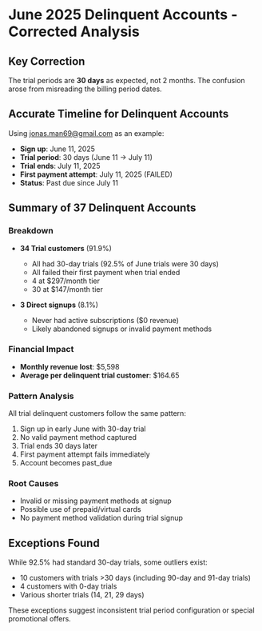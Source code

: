 # June 2025 Delinquent Accounts - Corrected Analysis

## Key Correction
The trial periods are **30 days** as expected, not 2 months. The confusion arose from misreading the billing period dates.

## Accurate Timeline for Delinquent Accounts

Using jonas.man69@gmail.com as an example:
- **Sign up**: June 11, 2025
- **Trial period**: 30 days (June 11 → July 11)
- **Trial ends**: July 11, 2025
- **First payment attempt**: July 11, 2025 (FAILED)
- **Status**: Past due since July 11

## Summary of 37 Delinquent Accounts

### Breakdown
- **34 Trial customers** (91.9%)
  - All had 30-day trials (92.5% of June trials were 30 days)
  - All failed their first payment when trial ended
  - 4 at $297/month tier
  - 30 at $147/month tier

- **3 Direct signups** (8.1%)
  - Never had active subscriptions ($0 revenue)
  - Likely abandoned signups or invalid payment methods

### Financial Impact
- **Monthly revenue lost**: $5,598
- **Average per delinquent trial customer**: $164.65

### Pattern Analysis
All trial delinquent customers follow the same pattern:
1. Sign up in early June with 30-day trial
2. No valid payment method captured
3. Trial ends 30 days later
4. First payment attempt fails immediately
5. Account becomes past_due

### Root Causes
- Invalid or missing payment methods at signup
- Possible use of prepaid/virtual cards
- No payment method validation during trial signup

## Exceptions Found
While 92.5% had standard 30-day trials, some outliers exist:
- 10 customers with trials >30 days (including 90-day and 91-day trials)
- 4 customers with 0-day trials
- Various shorter trials (14, 21, 29 days)

These exceptions suggest inconsistent trial period configuration or special promotional offers. 